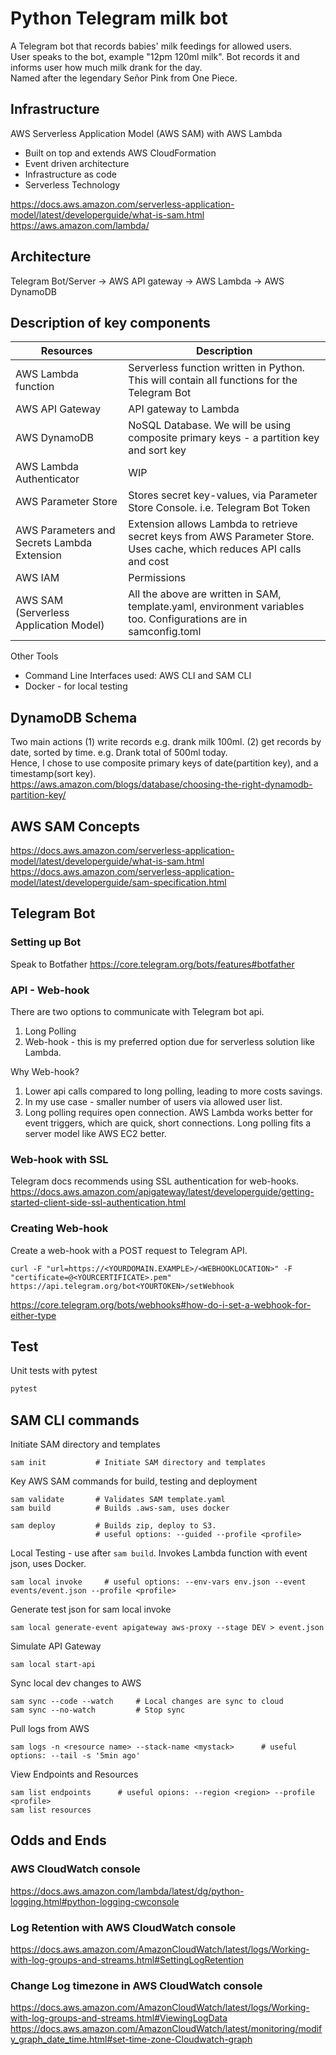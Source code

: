 # Python Telegram milk bot
A Telegram bot that records babies' milk feedings for allowed users.  
User speaks to the bot, example "12pm 120ml milk". Bot records it and informs user how much milk drank for the day.  
Named after the legendary Señor Pink from One Piece.  

## Infrastructure 
AWS Serverless Application Model (AWS SAM) with AWS Lambda  
- Built on top and extends AWS CloudFormation  
- Event driven architecture
- Infrastructure as code
- Serverless Technology  

https://docs.aws.amazon.com/serverless-application-model/latest/developerguide/what-is-sam.html  
https://aws.amazon.com/lambda/

## Architecture
Telegram Bot/Server -> AWS API gateway -> AWS Lambda -> AWS DynamoDB  


## Description of key components
| Resources                                   | Description                                                                                                            |
|---------------------------------------------|------------------------------------------------------------------------------------------------------------------------|
| AWS Lambda function                         | Serverless function written in Python. This will contain all functions for the Telegram Bot                            |
| AWS API Gateway                             | API gateway to Lambda                                                                                                  |
| AWS DynamoDB                                | NoSQL Database. We will be using composite primary keys - a partition key and sort key                                 |
| AWS Lambda Authenticator                    | WIP                                                                                                                    |
| AWS Parameter Store                         | Stores secret key-values, via Parameter Store Console. i.e. Telegram Bot Token                                         |
| AWS Parameters and Secrets Lambda Extension | Extension allows Lambda to retrieve secret keys from AWS Parameter Store. Uses cache, which reduces API calls and cost |
| AWS IAM                                     | Permissions                                                                                                            |
| AWS SAM (Serverless Application Model)      | All the above are written in SAM, template.yaml, environment variables too. Configurations are in samconfig.toml       |

Other Tools
- Command Line Interfaces used: AWS CLI and SAM CLI
- Docker - for local testing

## DynamoDB Schema
Two main actions (1) write records e.g. drank milk 100ml. (2) get records by date, sorted by time. e.g. Drank total of 500ml today.   
Hence, I chose to use composite primary keys of date(partition key), and a timestamp(sort key).  
https://aws.amazon.com/blogs/database/choosing-the-right-dynamodb-partition-key/

## AWS SAM Concepts
https://docs.aws.amazon.com/serverless-application-model/latest/developerguide/what-is-sam.html  
https://docs.aws.amazon.com/serverless-application-model/latest/developerguide/sam-specification.html  


## Telegram Bot

### Setting up Bot
Speak to Botfather https://core.telegram.org/bots/features#botfather  

### API - Web-hook
There are two options to communicate with Telegram bot api.  
1. Long Polling  
2. Web-hook - this is my preferred option due for serverless solution like Lambda.  

Why Web-hook?
1. Lower api calls compared to long polling, leading to more costs savings.    
2. In my use case - smaller number of users via allowed user list.  
3. Long polling requires open connection. AWS Lambda works better for event triggers, which are quick, short connections. 
Long polling fits a server model like AWS EC2 better.    

### Web-hook with SSL  
Telegram docs recommends using SSL authentication for web-hooks.
https://docs.aws.amazon.com/apigateway/latest/developerguide/getting-started-client-side-ssl-authentication.html  


### Creating Web-hook
Create a web-hook with a POST request to Telegram API. 
```
curl -F "url=https://<YOURDOMAIN.EXAMPLE>/<WEBHOOKLOCATION>" -F "certificate=@<YOURCERTIFICATE>.pem" https://api.telegram.org/bot<YOURTOKEN>/setWebhook
```
https://core.telegram.org/bots/webhooks#how-do-i-set-a-webhook-for-either-type  


## Test
Unit tests with pytest  
```bash
pytest
```

## SAM CLI commands
Initiate SAM directory and templates  
```
sam init           # Initiate SAM directory and templates
```

Key AWS SAM commands for build, testing and deployment  
```
sam validate       # Validates SAM template.yaml
sam build          # Builds .aws-sam, uses docker

sam deploy         # Builds zip, deploy to S3. 
                   # useful options: --guided --profile <profile>
```

Local Testing - use after `sam build`. Invokes Lambda function with event json, uses Docker.  
```
sam local invoke     # useful options: --env-vars env.json --event events/event.json --profile <profile>
```

Generate test json for sam local invoke  
```
sam local generate-event apigateway aws-proxy --stage DEV > event.json
```

Simulate API Gateway  
```
sam local start-api
```

Sync local dev changes to AWS
```
sam sync --code --watch     # Local changes are sync to cloud
sam sync --no-watch         # Stop sync
```

Pull logs from AWS
```
sam logs -n <resource name> --stack-name <mystack>      # useful options: --tail -s '5min ago'
```

View Endpoints and Resources
```
sam list endpoints      # useful opions: --region <region> --profile <profile>
sam list resources
```

## Odds and Ends

### AWS CloudWatch console
https://docs.aws.amazon.com/lambda/latest/dg/python-logging.html#python-logging-cwconsole  

### Log Retention with AWS CloudWatch console
https://docs.aws.amazon.com/AmazonCloudWatch/latest/logs/Working-with-log-groups-and-streams.html#SettingLogRetention  

### Change Log timezone in AWS CloudWatch console
https://docs.aws.amazon.com/AmazonCloudWatch/latest/logs/Working-with-log-groups-and-streams.html#ViewingLogData  
https://docs.aws.amazon.com/AmazonCloudWatch/latest/monitoring/modify_graph_date_time.html#set-time-zone-Cloudwatch-graph  

